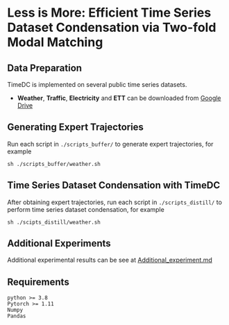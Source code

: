 # Less is More: Efficient Time Series Dataset Condensation via Two-fold Modal Matching

## Data Preparation
TimeDC is implemented on several public time series datasets.

- **Weather**, **Traffic**, **Electricity** and **ETT** can be downloaded from [Google Drive](https://drive.google.com/drive/folders/1ZOYpTUa82_jCcxIdTmyr0LXQfvaM9vIy)

## Generating Expert Trajectories
Run each script in ```./scripts_buffer/``` to generate expert trajectories, for example
```
sh ./scripts_buffer/weather.sh
```

## Time Series Dataset Condensation with TimeDC
After obtaining expert trajectories, run each script in ```./scripts_distill/``` to perform time series dataset condensation, for example
```
sh ./scipts_distill/weather.sh
```

## Additional Experiments
Additional experimental results can be see at [Additional_experiment.md](./Additional_experiment.md)

## Requirements
```
python >= 3.8
Pytorch >= 1.11
Numpy
Pandas
```
